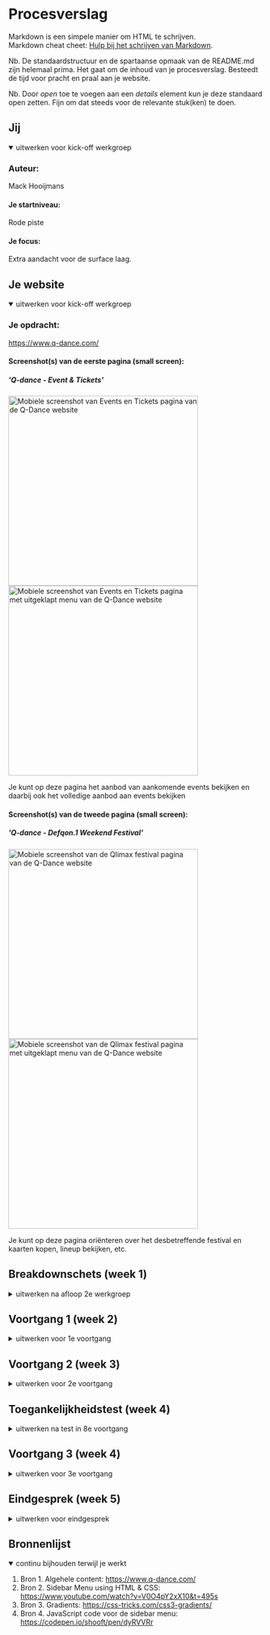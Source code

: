 # Procesverslag
Markdown is een simpele manier om HTML te schrijven.  
Markdown cheat cheet: [Hulp bij het schrijven van Markdown](https://github.com/adam-p/markdown-here/wiki/Markdown-Cheatsheet).

Nb. De standaardstructuur en de spartaanse opmaak van de README.md zijn helemaal prima. Het gaat om de inhoud van je procesverslag. Besteedt de tijd voor pracht en praal aan je website.

Nb. Door *open* toe te voegen aan een *details* element kun je deze standaard open zetten. Fijn om dat steeds voor de relevante stuk(ken) te doen.





## Jij

<details open>
<summary>uitwerken voor kick-off werkgroep</summary>

### Auteur:
Mack Hooijmans

#### Je startniveau:
Rode piste

#### Je focus:
Extra aandacht voor de surface laag.
 
</details>





## Je website

<details open>
<summary>uitwerken voor kick-off werkgroep</summary>

### Je opdracht:
https://www.q-dance.com/

 
#### Screenshot(s) van de eerste pagina (small screen):
##### 'Q-dance - Event & Tickets' 
<img src="https://github.com/MackDonaldo/mackfed/blob/main/images/qdance-screens/eventstickets.png" width="375px" alt="Mobiele screenshot van Events en Tickets pagina van de Q-Dance website">
<img src="https://github.com/MackDonaldo/mackfed/blob/main/images/qdance-screens/eventstickets-menu.png" width="375px" alt="Mobiele screenshot van Events en Tickets pagina met uitgeklapt menu van de Q-Dance website">
 
 
 Je kunt op deze pagina het aanbod van aankomende events bekijken en daarbij ook het volledige aanbod aan events bekijken 
 
#### Screenshot(s) van de tweede pagina (small screen): 
##### 'Q-dance - Defqon.1 Weekend Festival'
<img src="https://github.com/MackDonaldo/mackfed/blob/main/images/qdance-screens/detailpagina.png" width="375px" alt="Mobiele screenshot van de Qlimax festival pagina van de Q-Dance website">
<img src="https://github.com/MackDonaldo/mackfed/blob/main/images/qdance-screens/detailpagina-menu.png" width="375px" alt="Mobiele screenshot van de Qlimax festival pagina met uitgeklapt menu van de Q-Dance website">

 
 Je kunt op deze pagina oriënteren over het desbetreffende festival en kaarten kopen, lineup bekijken, etc.
 
</details>





## Breakdownschets (week 1)

<details>
<summary>uitwerken na afloop 2e werkgroep</summary>

### de hele pagina: 
<img src="https://github.com/MackDonaldo/mackfed/blob/main/images/breakdownschets/breakdownschets-eventstickets-01.jpg" width="375px" alt="breakdown van de hele pagina">

### dynamisch deel (menu): 
<img src="https://github.com/MackDonaldo/mackfed/blob/main/images/breakdownschets/breakdownschets-sidemenu-02.jpg" width="375px" alt="breakdown van een dynamisch deel">

</details>





## Voortgang 1 (week 2)

<details>
<summary>uitwerken voor 1e voortgang</summary>

### Stand van zaken
Ik heb een begin gemaakt aan de website op desktop versie. Ik ga dit omzetten naar een
mobiele versie, om eventueel later de mogelijkheid voor responsiveness te vergemakkelijken.

### Agenda voor meeting
samen met je groepje opstellen

| Ryan                                            | Joost              | Sjors               | Mack   |
| ---                                             | ---                | ---                 | ---    |
| Werk laten zien.                                | Werk laten zien.   | Werk laten zien.    | ---    |
| Hoe ver moeten we zijn om op schema te blijven? | ---                | ---                 | ---    |
| ---                                             | ---                | ---                 | ---    |


### Verslag van meeting
Na het missen van het voortgangsgesprek heb ik mijn medestudenten gevraagd wat er besproken is. 
Hier kwam vooral uit dat iedereen nog wat stappen moet gaan maken.
 
Hierna realiseerde ik me dat ik het beste een planning kon gaan maken om hier 
vervolgens productief mee aan de slag te gaan.


</details>





## Voortgang 2 (week 3)

<details>
<summary>uitwerken voor 2e voortgang</summary>

### Stand van zaken
Ik had deze week moeite met het feit dat wanneer ik een deel van de content naar een kant wilde verplaatsen, de hele paginagrootte daarbij werd mee gescaled. Betekent dus dat de 100vh van de side-navigatie niet meer klopte als je scrollt. Bedoeling is uiteindelijk dus dat als je scrollt de header en de side-nav fixed zijn.

Dit heb ik gefixt door de volgende meta code op te nemen in mijn head:
<img src="https://github.com/MackDonaldo/mackfed/blob/main/voortgang_2_screen2.png" width="375px" alt="omschrijving van de pagina">

 
<img src="https://github.com/MackDonaldo/mackfed/blob/main/voortgang_2_screen1.png" width="375px" alt="omschrijving van de pagina">

 



### Agenda voor meeting
samen met je groepje opstellen

| Ryan                                                    | Joost              | Sjors          | Mack             |
| ---                                                     | ---                | ---            | ---              |
| Werk laten zien                                         | Werk laten zien    | Werk laten zien| Werk laten zien  |
| Foto's staan niet in het midden, hoe dit op te lossen?  | ---                | ---            | Van een CSS slide menu, een werkend javascript menuutje maken.|
| ---                                                     | ---                | ---            | ---              |


### Verslag van meeting
hier na afloop snel de uitkomsten van de meeting vastleggen

- Gebruik: em en px --> em
- Misschien nog leuk: animatie hamburger menu: hamburger --> kruisje (m.b.v span's)
- CSS nav-slide --> Javascript

</details>





## Toegankelijkheidstest (week 4)

<details>
<summary>uitwerken na test in 8e voortgang</summary>

### Bevindingen
Lijst met je bevindingen die in de test naar voren kwamen:

#### Test 1: screenread test.
##### De resultaten:
 - Alt-teksten toevoegen om afbeeldingen de omschrijven
 - Er wordt steeds bij 'a'-elementen 'koppeling' opgeroepen, i.p.v de inhoud van de koppeling/button
 - Teksten zoals titels, locaties en data van evenementen worden overgeslagen. Bij de knop 'tickets' wordt daardoor alleen 'tickets' opgenoemd en niet van welk evenement, dat werkt nogal verwarrend.
 
##### De oplossingen:
 - Alt-teksten toevoegen
 - De button element verwijderen en het a-element stylen als button.
 - Div's een role=group geven en een aria-label=evenement-naam toevoegen, waardoor de group label word opgelezen, zodat je kunt weten welk evenement je op focust.


#### Test 2: TAB-test

##### De resultaten:
 - Om knoppen de selecteren moet je twee keer tabbben. 
 <img src="https://github.com/MackDonaldo/mackfed/blob/main/images/toegankelijkheidstest/tab-test.jpg" width="375px" alt="Testpersoon wijst naar focus state van een button element">
 - 

Hier een omschrijving van hoe het opgelost kan worden (met indien nodig een afbeelding)


#### Titel volgende bevinding. 
Hier korte omschrijving (met indien nodig een afbeelding)

Hier een omschrijving van hoe het opgelost kan worden (met indien nodig een afbeelding)


#### Titel nog een bevinding. 
Hier korte omschrijving (met indien nodig een afbeelding)

Hier een omschrijving van hoe het opgelost kan worden (met indien nodig een afbeelding)

</details>





## Voortgang 3 (week 4)

<details>
<summary>uitwerken voor 3e voortgang</summary>

### Stand van zaken
Ik heb ondertussen de 


### Agenda voor meeting
samen met je groepje opstellen

| Ryan           | Joost              | Sjors        | Mack             |
| ---            | ---                | ---          | ---              |
| dit bespreken  | en dit             | en ik dit    | Focus states    |
| en dat ook nog | dit als er tijd is | nog een punt | dit wil ik zeker |
| ...            | ...                | ...          | ...              |


### Verslag van meeting
hier na afloop snel de uitkomsten van de meeting vastleggen

- punt 1
- punt 2
- nog een punt
- ...

</details>





## Eindgesprek (week 5)

<details>
<summary>uitwerken voor eindgesprek</summary>

### Stand van zaken
hier dit ging goed & dit was lastig (neem ook screenshots op van delen van je website en code)

### Screenshot(s)

hier screenshot(s) van je eindresultaat

</details>





## Bronnenlijst

<details open>
<summary>continu bijhouden terwijl je werkt</summary>

1. Bron 1. Algehele content: https://www.q-dance.com/
1. Bron 2. Sidebar Menu using HTML & CSS: https://www.youtube.com/watch?v=V0O4pY2xX10&t=495s
2. Bron 3. Gradients: https://css-tricks.com/css3-gradients/
3. Bron 4. JavaScript code voor de sidebar menu: https://codepen.io/shooft/pen/dyRVVRr

</details>
